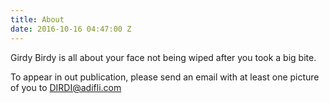 ```yaml
---
title: About
date: 2016-10-16 04:47:00 Z
---
```


Girdy Birdy is all about your face not being wiped after you took a big bite.

To appear in out publication, please send an email with at least one picture of you to DIRDI@adifli.com